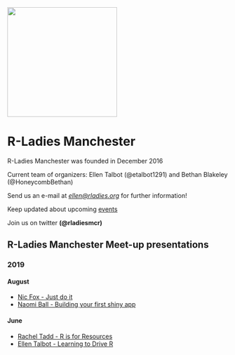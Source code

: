 <img src="https://github.com/rladies/meetup-presentations_manchester/blob/master/images/rladiesmcr-screen.png" width="250" class="center"/>

# R-Ladies Manchester

R-Ladies Manchester was founded in December 2016
  
  Current team of organizers: Ellen Talbot (@etalbot1291) and Bethan Blakeley (@HoneycombBethan)
  
  Send us an e-mail at *ellen@rladies.org* for further information!
  
  Keep updated about upcoming [events](https://www.meetup.com/rladies-manchester/)
  
  Join us on twitter **(@rladiesmcr)**
  

## R-Ladies Manchester Meet-up presentations 


### 2019
#### August
- [Nic Fox - Just do it](2019/2019-08-04-N-Fox.pptx)
- [Naomi Ball - Building your first shiny app](2019/2019-08-04-N-Ball.pptx)

#### June 
- [Rachel Tadd - R is for Resources](2019/2019-06-08-R-Tadd.pptx)
- [Ellen Talbot - Learning to Drive R](2019/2091-06-08-E-Talbot.pptx)
